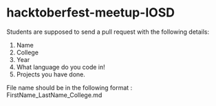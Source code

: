 # hacktoberfest-meetup-IOSD
Students are supposed to send a pull request with the following details:
1) Name
2) College
3) Year
4) What language do you code in!
5) Projects you have done.

File name should be in the   following format : FirstName_LastName_College.md
